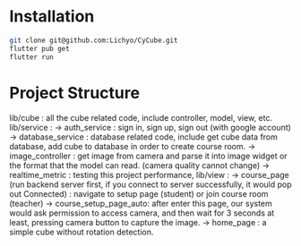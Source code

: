 # Installation
```bash
git clone git@github.com:Lichyo/CyCube.git
flutter pub get
flutter run
```

# Project Structure
lib/cube : all the cube related code, include controller, model, view, etc.
lib/service :
  -> auth_service : sign in, sign up, sign out (with google account)
  -> database_service : database related code, include get cube data from database, add cube to database in order to create course room.
  -> image_controller : get image from camera and parse it into image widget or the format that the model can read. (camera quality cannot change)
  -> realtime_metric : testing this project performance,
lib/view :
  -> course_page (run backend server first, if you connect to server successfully, it would pop out Connected)  : navigate to setup page (student) or join course room (teacher)
  -> course_setup_page_auto: after enter this page, our system would ask permission to access camera, and then wait for 3 seconds at least, pressing camera button to capture the image.
  -> home_page : a simple cube without rotation detection.
